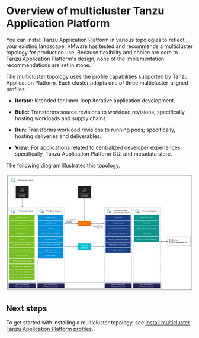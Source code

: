 # Overview of multicluster Tanzu Application Platform

You can install Tanzu Application Platform in various topologies to reflect your existing landscape. VMware has tested and recommends a multicluster topology for production use. Because flexibility and choice are core to Tanzu Application Platform's design, none of the implementation recommendations are set in stone. 

The multicluster topology uses the [profile capabilities](../overview.md#profiles-and-packages) supported by Tanzu Application Platform. Each cluster adopts one of three multicluster-aligned profiles:

- **Iterate:** Intended for inner-loop iterative application development.

- **Build:** Transforms source revisions to workload revisions; specifically, hosting workloads and supply chains.
 
- **Run:** Transforms workload revisions to running pods; specifically, hosting deliveries and deliverables.

- **View:** For applications related to centralized developer experiences; specifically, Tanzu Application Platform GUI and metadata store.

The following diagram illustrates this topology.

![Diagram showing the multicluster topology that includes View, Build, and Run cluster.](../images/multicluster-diagram.jpg)

## Next steps

To get started with installing a multicluster topology, see [Install multicluster Tanzu Application Platform profiles](installing-multicluster.md).
